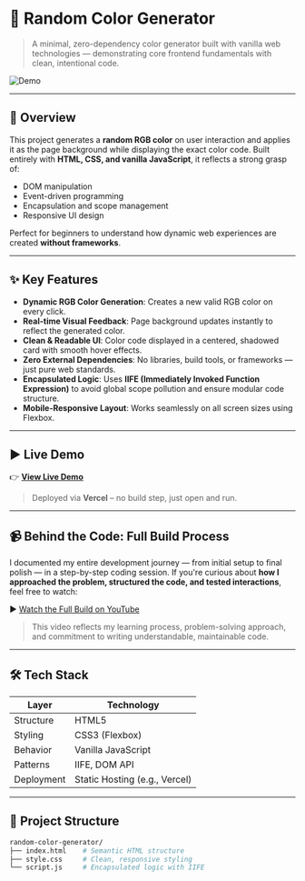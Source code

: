 # 🎨 Random Color Generator

> A minimal, zero-dependency color generator built with vanilla web technologies — demonstrating core frontend fundamentals with clean, intentional code.

![Demo](![demo](demo.png))  

---

## 🚀 Overview

This project generates a **random RGB color** on user interaction and applies it as the page background while displaying the exact color code. Built entirely with **HTML, CSS, and vanilla JavaScript**, it reflects a strong grasp of:

- DOM manipulation
- Event-driven programming
- Encapsulation and scope management
- Responsive UI design

Perfect for beginners to understand how dynamic web experiences are created **without frameworks**.

---

## ✨ Key Features

- **Dynamic RGB Color Generation**: Creates a new valid RGB color on every click.
- **Real-time Visual Feedback**: Page background updates instantly to reflect the generated color.
- **Clean & Readable UI**: Color code displayed in a centered, shadowed card with smooth hover effects.
- **Zero External Dependencies**: No libraries, build tools, or frameworks — just pure web standards.
- **Encapsulated Logic**: Uses **IIFE (Immediately Invoked Function Expression)** to avoid global scope pollution and ensure modular code structure.
- **Mobile-Responsive Layout**: Works seamlessly on all screen sizes using Flexbox.

---

## ▶️ Live Demo

👉 **[View Live Demo](https://random-color-generator-murex.vercel.app/)**

> Deployed via **Vercel** – no build step, just open and run.

---

## 📹 Behind the Code: Full Build Process

I documented my entire development journey — from initial setup to final polish — in a step-by-step coding session. If you're curious about **how I approached the problem, structured the code, and tested interactions**, feel free to watch:

▶️ [Watch the Full Build on YouTube](https://youtu.be/Z1j0lDjgFrw)

> This video reflects my learning process, problem-solving approach, and commitment to writing understandable, maintainable code.

---

## 🛠️ Tech Stack

| Layer       | Technology        |
|-------------|-------------------|
| Structure   | HTML5             |
| Styling     | CSS3 (Flexbox)    |
| Behavior    | Vanilla JavaScript|
| Patterns    | IIFE, DOM API     |
| Deployment  | Static Hosting (e.g., Vercel) |

---

## 📁 Project Structure

```bash
random-color-generator/
├── index.html    # Semantic HTML structure
├── style.css     # Clean, responsive styling
└── script.js     # Encapsulated logic with IIFE